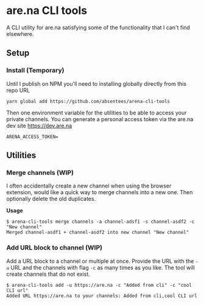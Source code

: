 # are.na CLI tools

A CLI utility for are.na satisfying some of the functionality that I can't find elsewhere. 

## Setup

### Install (Temporary)

Until I publish on NPM you'll need to installing globally directly from this repo URL

```
yarn global add https://github.com/absentees/arena-cli-tools
```


Then one environment variable for the utilities to be able to access your private channels.
You can generate a personal access token via the are.na dev site https://dev.are.na

```
ARENA_ACCESS_TOKEN=
```

## Utilities 
### Merge channels (WIP)

I often accidentally create a new channel when using the browser extension, would like a quick way to merge channels into a new one. Then optionally delete the old duplicates.

**Usage**
```
$ arena-cli-tools merge channels -a channel-adsf1 -s channel-asdf2 -c "New channel"
Merged channel-asdf1 + channel-asdf2 into new channel "New channel" 
```


### Add URL block to channel (WIP)

Add a URL block to a channel or multiple at once. Provide the URL with the `-u` URL and the channels with flag `-c` as many times as you like. 
The tool will create channels that do not exist.

```
$ arena-cli-tools add -u https://are.na -c "Added from cli" -c "cool CLI url"
Added URL https://are.na to your channels: Added from cli,cool CLI url
```